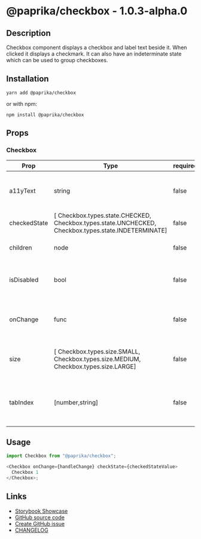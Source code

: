 <!-- start: Autogenerated - do not modify -->

# @paprika/checkbox - 1.0.3-alpha.0

## Description

Checkbox component displays a checkbox and label text beside it. When clicked it displays a checkmark. It can also have an indeterminate state which can be used to group checkboxes.

## Installation

```
yarn add @paprika/checkbox
```

or with npm:

```
npm install @paprika/checkbox
```

## Props

### Checkbox

| Prop         | Type                                                                                                | required | default                        | Description                                                |
| ------------ | --------------------------------------------------------------------------------------------------- | -------- | ------------------------------ | ---------------------------------------------------------- |
| a11yText     | string                                                                                              | false    | null                           | Used for aria-label on the checkbox input                  |
| checkedState | [ Checkbox.types.state.CHECKED, Checkbox.types.state.UNCHECKED, Checkbox.types.state.INDETERMINATE] | false    | Checkbox.types.state.UNCHECKED | The checkbox state                                         |
| children     | node                                                                                                | false    | null                           | Used for label contents                                    |
| isDisabled   | bool                                                                                                | false    | false                          | Describe if the checkbox is disabled or not                |
| onChange     | func                                                                                                | false    | () => {}                       | Callback triggered when the input state is changed         |
| size         | [ Checkbox.types.size.SMALL, Checkbox.types.size.MEDIUM, Checkbox.types.size.LARGE]                 | false    | Checkbox.types.size.MEDIUM     | Size provided by parent Group component                    |
| tabIndex     | [number,string]                                                                                     | false    | 0                              | Value for tabindex attribute to override the default of 0. |

<!-- end: Autogenerated - do not modify -->
<!-- content -->

## Usage

```js
import Checkbox from "@paprika/checkbox";

<Checkbox onChange={handleChange} checkState={checkedStateValue>
  Checkbox 1
</Checkbox>;
```

<!-- eoContent -->

## Links

- [Storybook Showcase](https://paprika.highbond.com/?path=/story/forms-checkbox--showcase)
- [GitHub source code](https://github.com/acl-services/paprika/tree/master/packages/Checkbox/src)
- [Create GitHub issue](https://github.com/acl-services/paprika/issues/new?label=[]&title=@paprika/checkbox%20[help]:%20your%20short%20description&body=%0A%23%20Help%20wanted%0A%0A%23%23%20Please%20write%20your%20question.%0A*A%20clear%20and%20concise%20description%20of%20what%20the%20question%20is*%0A%0A%23%23%20Additional%20context%0A*Add%20any%20other%20context%20or%20screenshots%20about%20your%20question%20here.*%0A)
- [CHANGELOG](https://github.com/acl-services/paprika/tree/master/packages/Checkbox/CHANGELOG.md)
